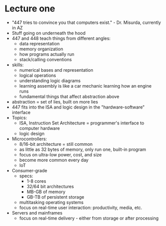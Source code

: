 # Lecture one

* "447 tries to convince you that computers exist." - Dr. Misurda, currently in AZ
* Stuff going on underneath the hood
* 447 and 448 teach things from different angles:
  * data representation
  * memory organization
  * how programs actually run
  * stack/calling conventions
* skills:
  * numerical bases and representation
  * logical operations
  * understanding logic diagrams
  * learning assembly is like a car mechanic learning how an engine runs
  * fundamental things that affect abstraction above
* abstraction = set of lies, built on more lies
* 447 fits into the ISA and logic design  in the "hardware-software" interface
* Topics:
  * ISA, Instruction Set Architecture = programmer's interface to computer hardware
  * logic design
* Microcontrollers:
  * 8/16-bit architecture = still common
  * as little as 32 bytes of memory, only run one, built-in program
  * focus on ultra-low power, cost, and size
  * become more common every day
  * IoT
* Consumer-grade
  * specs:
    * 1-8 cores
    * 32/64 bit architectures
    * MB-GB of memory
    * GB-TB of persistent storage
  * multitasking operating systems
  * focus on real-time user interaction: productivity, media, etc.
* Servers and mainframes
  * focus on real-time delivery - either from storage or after processing
  
